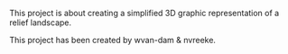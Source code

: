 This project is about creating a simplified 3D graphic representation of a relief landscape.

This project has been created by wvan-dam & nvreeke.
